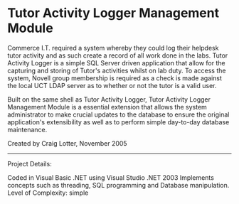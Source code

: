 Tutor Activity Logger Management Module
=======================================

Commerce I.T. required a system whereby they could log their helpdesk tutor activity and as such create a record of all work done in the labs. Tutor Activity Logger is a simple SQL Server driven application that allow for the capturing and storing of Tutor's activities whilst on lab duty. To access the system, Novell group membership is required as a check is made against the local UCT LDAP server as to whether or not the tutor is a valid user.

Built on the same shell as Tutor Activity Logger, Tutor Activity Logger Management Module is a essential extension that allows the system administrator to make crucial updates to the database to ensure the original application's extensibility as well as to perform simple day-to-day database maintenance.

Created by Craig Lotter, November 2005

*********************************

Project Details:

Coded in Visual Basic .NET using Visual Studio .NET 2003
Implements concepts such as threading, SQL programming and Database manipulation.
Level of Complexity: simple
